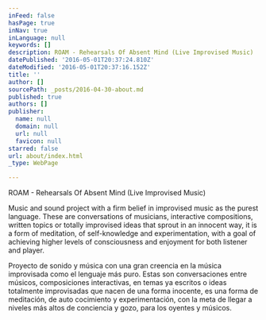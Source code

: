 ```yaml
---
inFeed: false
hasPage: true
inNav: true
inLanguage: null
keywords: []
description: ROAM - Rehearsals Of Absent Mind (Live Improvised Music)
datePublished: '2016-05-01T20:37:24.810Z'
dateModified: '2016-05-01T20:37:16.152Z'
title: ''
author: []
sourcePath: _posts/2016-04-30-about.md
published: true
authors: []
publisher:
  name: null
  domain: null
  url: null
  favicon: null
starred: false
url: about/index.html
_type: WebPage

---
```

ROAM - Rehearsals Of Absent Mind (Live Improvised Music)

Music and sound project with a firm belief in improvised music as the purest language. These are conversations of musicians, interactive compositions, written topics or totally improvised ideas that sprout in an innocent way, it is a form of meditation, of self-knowledge and experimentation, with a goal of achieving higher levels of consciousness and enjoyment for both listener and player.

Proyecto de sonido y música con una gran creencia en la música improvisada como el lenguaje más puro. Estas son conversaciones entre músicos, composiciones interactivas, en temas ya escritos o ideas totalmente improvisadas que nacen de una forma inocente, es una forma de meditación, de auto cocimiento y experimentación, con la meta de llegar a niveles más altos de conciencia y gozo, para los oyentes y músicos.